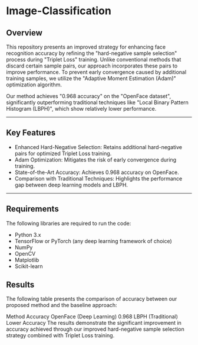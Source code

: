 # Image-Classification


## Overview
This repository presents an improved strategy for enhancing face recognition accuracy by refining the "hard-negative sample selection" process during "Triplet Loss" training. Unlike conventional methods that discard certain sample pairs, our approach incorporates these pairs to improve performance. To prevent early convergence caused by additional training samples, we utilize the "Adaptive Moment Estimation (Adam)" optimization algorithm.

Our method achieves "0.968 accuracy" on the "OpenFace dataset", significantly outperforming traditional techniques like "Local Binary Pattern Histogram (LBPH)", which show relatively lower performance.

---

## Key Features
- Enhanced Hard-Negative Selection: Retains additional hard-negative pairs for optimized Triplet Loss training.  
- Adam Optimization: Mitigates the risk of early convergence during training.  
- State-of-the-Art Accuracy: Achieves 0.968 accuracy on OpenFace.  
- Comparison with Traditional Techniques: Highlights the performance gap between deep learning models and LBPH.  

---

## Requirements
The following libraries are required to run the code:

- Python 3.x  
- TensorFlow or PyTorch (any deep learning framework of choice)  
- NumPy  
- OpenCV  
- Matplotlib  
- Scikit-learn  

## Results 
The following table presents the comparison of accuracy between our proposed method and the baseline approach:

Method	Accuracy
OpenFace (Deep Learning)	0.968
LBPH (Traditional)	Lower Accuracy
The results demonstrate the significant improvement in accuracy achieved through our improved hard-negative sample selection strategy combined with Triplet Loss training.

